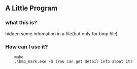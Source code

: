 ## A Little Program

### what this is?
 hidden some infomation in a file(but only for bmp file)

### How can I use it?
```
    make
    .\bmp_mark.exe -h (You can get detail info about it)
```
